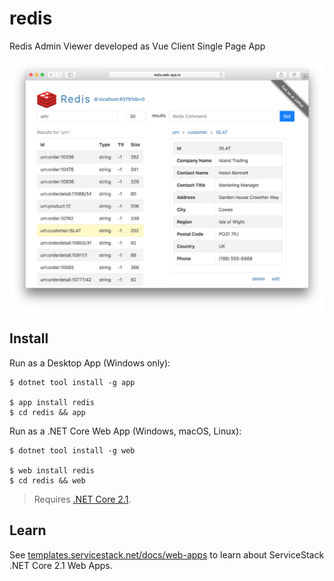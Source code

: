 # redis

Redis Admin Viewer developed as Vue Client Single Page App

[![](https://raw.githubusercontent.com/NetCoreApps/TemplatePages/master/src/wwwroot/assets/img/screenshots/redis.png)](http://redis.web-app.io)

## Install

Run as a Desktop App (Windows only):

    $ dotnet tool install -g app

    $ app install redis
    $ cd redis && app

Run as a .NET Core Web App (Windows, macOS, Linux):

    $ dotnet tool install -g web

    $ web install redis
    $ cd redis && web

> Requires [.NET Core 2.1](https://www.microsoft.com/net/download/dotnet-core/2.1).

## Learn

See [templates.servicestack.net/docs/web-apps](http://templates.servicestack.net/docs/web-apps) to learn about ServiceStack .NET Core 2.1 Web Apps.
